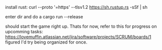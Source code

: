 install rust:
curl --proto '=https' --tlsv1.2 https://sh.rustup.rs -sSf | sh

enter dir and do a 
cargo run --release

should start the game right up.
Thats for now, refer to this for progress on upcomming tasks:
https://lovemuffin.atlassian.net/jira/software/projects/SCRUM/boards/1
figured I'd try being organized for once.
